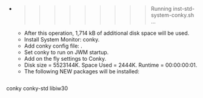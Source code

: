 * >>>>>>>>> Running inst-std-system-conky.sh ...
  * After this operation, 1,714 kB of additional disk space will be used.
  * Install System Monitor: conky.
  * Add conky config file: .
  * Set conky to run on JWM startup.
  * Add on the fly settings to Conky.
  * Disk size = 5523144K. Space Used = 2444K. Runtime = 00:00:00:01.
  * The following NEW packages will be installed:
  ```bash
conky conky-std libiw30
  ```
